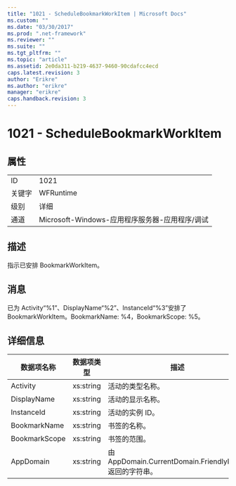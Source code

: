 ```yaml
---
title: "1021 - ScheduleBookmarkWorkItem | Microsoft Docs"
ms.custom: ""
ms.date: "03/30/2017"
ms.prod: ".net-framework"
ms.reviewer: ""
ms.suite: ""
ms.tgt_pltfrm: ""
ms.topic: "article"
ms.assetid: 2e0da311-b219-4637-9460-90cdafcc4ecd
caps.latest.revision: 3
author: "Erikre"
ms.author: "erikre"
manager: "erikre"
caps.handback.revision: 3
---
```

# 1021 - ScheduleBookmarkWorkItem
## 属性  
  
|||  
|-|-|  
|ID|1021|  
|关键字|WFRuntime|  
|级别|详细|  
|通道|Microsoft\-Windows\-应用程序服务器\-应用程序\/调试|  
  
## 描述  
 指示已安排 BookmarkWorkItem。  
  
## 消息  
 已为 Activity“%1”、DisplayName“%2”、InstanceId“%3”安排了 BookmarkWorkItem。BookmarkName: %4，BookmarkScope: %5。  
  
## 详细信息  
  
|数据项名称|数据项类型|描述|  
|-----------|-----------|--------|  
|Activity|xs:string|活动的类型名称。|  
|DisplayName|xs:string|活动的显示名称。|  
|InstanceId|xs:string|活动的实例 ID。|  
|BookmarkName|xs:string|书签的名称。|  
|BookmarkScope|xs:string|书签的范围。|  
|AppDomain|xs:string|由 AppDomain.CurrentDomain.FriendlyName 返回的字符串。|